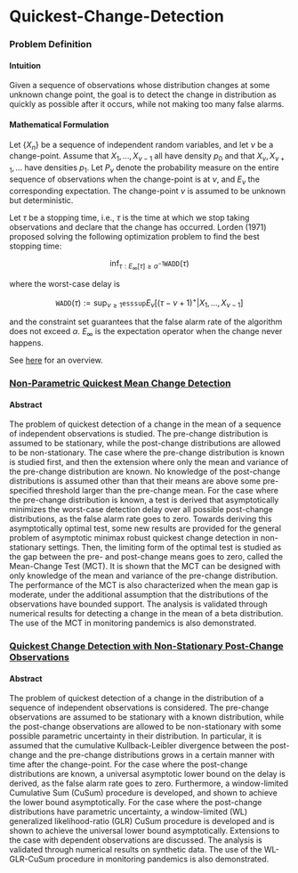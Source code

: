 # Quickest-Change-Detection

### Problem Definition

#### Intuition
Given a sequence of observations whose distribution changes at some unknown change point, the goal is to detect the change in distribution as quickly as possible after it occurs, while not making too many false alarms.


#### Mathematical Formulation

Let $\{X_n\}$ be a sequence of independent random variables, and let $\nu$ be a change-point. Assume that $X_1, \dots, X_{\nu-1}$ all have density $p_0$ and that $X_\nu, X_{\nu+1}, \dots$ have densities $p_1$. Let $P_\nu$ denote the probability measure on the entire sequence of observations when the change-point is at $\nu$, and $E_\nu$ the corresponding expectation. The change-point $\nu$ is assumed to be unknown but deterministic.

Let $\tau$ be a stopping time, i.e., $\tau$ is the time at which we stop taking observations and declare that the change has occurred. Lorden (1971) proposed solving the following optimization problem to find the best stopping time:

$$\inf_{\tau: E_\infty[\tau] \geq \alpha^{-1} } \texttt{WADD}(\tau)$$

where the worst-case delay is

$$\texttt{WADD}(\tau) := \sup_{\nu \geq 1} \texttt{esssup} E_\nu [(\tau-\nu+1)^+ |X_1,\dots,X_{\nu-1}]$$

and the constraint set guarantees that the false alarm rate of the algorithm does not exceed $\alpha$. $E_\infty$ is the expectation operator when the change never happens.

See [here](https://arxiv.org/pdf/1210.5552.pdf) for an overview.

### [Non-Parametric Quickest Mean Change Detection](./MCT)

#### Abstract

The problem of quickest detection of a change in the mean of a sequence of independent observations is studied. The pre-change distribution is assumed to be stationary, while the post-change distributions are allowed to be non-stationary. The case where the pre-change distribution is known is studied first, and then the extension where only the mean and variance of the pre-change distribution are known. No knowledge of the post-change distributions is assumed other than that their means are above some pre- specified threshold larger than the pre-change mean. For the case where the pre-change distribution is known, a test is derived that asymptotically minimizes the worst-case detection delay over all possible post-change distributions, as the false alarm rate goes to zero. Towards deriving this asymptotically optimal test, some new results are provided for the general problem of asymptotic minimax robust quickest change detection in non-stationary settings. Then, the limiting form of the optimal test is studied as the gap between the pre- and post-change means goes to zero, called the Mean-Change Test (MCT). It is shown that the MCT can be designed with only knowledge of the mean and variance of the pre-change distribution. The performance of the MCT is also characterized when the mean gap is moderate, under the additional assumption that the distributions of the observations have bounded support. The analysis is validated through numerical results for detecting a change in the mean of a beta distribution. The use of the MCT in monitoring pandemics is also demonstrated.


### [Quickest Change Detection with Non-Stationary Post-Change Observations](./Non-Stationary)

#### Abstract

The problem of quickest detection of a change in the distribution of a sequence of independent observations is considered. The pre-change observations are assumed to be stationary with a known distribution, while the post-change observations are allowed to be non-stationary with some possible parametric uncertainty in their distribution. In particular, it is assumed that the cumulative Kullback-Leibler divergence between the post-change and the pre-change distributions grows in a certain manner with time after the change-point. For the case where the post-change distributions are known, a universal asymptotic lower bound on the delay is derived, as the false alarm rate goes to zero. Furthermore, a window-limited Cumulative Sum (CuSum) procedure is developed, and shown to achieve the lower bound asymptotically. For the case where the post-change distributions have parametric uncertainty, a window-limited (WL) generalized likelihood-ratio (GLR) CuSum procedure is developed and is shown to achieve the universal lower bound asymptotically. Extensions to the case with dependent observations are discussed. The analysis is validated through numerical results on synthetic data. The use of the WL-GLR-CuSum procedure in monitoring pandemics is also demonstrated.

